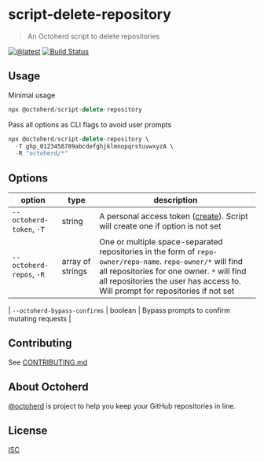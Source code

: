 # script-delete-repository

> An Octoherd script to delete repositories

[![@latest](https://img.shields.io/npm/v/@octoherd/script-delete-repository.svg)](https://www.npmjs.com/package/@octoherd/script-delete-repository)
[![Build Status](https://github.com/octoherd/script-delete-repository/workflows/Test/badge.svg)](https://github.com/octoherd/script-delete-repository/actions?query=workflow%3ATest+branch%3Amain)

## Usage

Minimal usage

```js
npx @octoherd/script-delete-repository
```

Pass all options as CLI flags to avoid user prompts

```js
npx @octoherd/script-delete-repository \
  -T ghp_0123456789abcdefghjklmnopqrstuvwxyzA \
  -R "octoherd/*"
```

## Options

| option                   | type             | description                                                                                                                                                                                                                                 |
| ------------------------ | ---------------- | ------------------------------------------------------------------------------------------------------------------------------------------------------------------------------------------------------------------------------------------- |
| `--octoherd-token`, `-T` | string           | A personal access token ([create](https://github.com/settings/tokens/new?scopes=repo)). Script will create one if option is not set                                                                                                         |
| `--octoherd-repos`, `-R` | array of strings | One or multiple space-separated repositories in the form of `repo-owner/repo-name`. `repo-owner/*` will find all repositories for one owner. `*` will find all repositories the user has access to. Will prompt for repositories if not set |

| `--octoherd-bypass-confirms` | boolean | Bypass prompts to confirm mutating requests |

## Contributing

See [CONTRIBUTING.md](CONTRIBUTING.md)

## About Octoherd

[@octoherd](https://github.com/octoherd/) is project to help you keep your GitHub repositories in line.

## License

[ISC](LICENSE.md)
